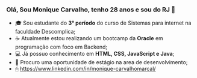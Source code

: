 ### Olá, Sou Monique Carvalho, tenho 28 anos e sou do RJ 👋

- 🎓 Sou estudante do **3° período** do curso de Sistemas para internet na faculdade Descomplica;
- ☕ Atualmente estou realizando um bootcamp da **Oracle** em programação com foco em Backend;
- 💻 Já possuo conhecimento em **HTML, CSS, JavaScript e Java**;
- 💼 Procuro uma oportunidade de estágio na area de desenvolvimento;
- 🖱 https://www.linkedin.com/in/monique-carvalhomarcal/


